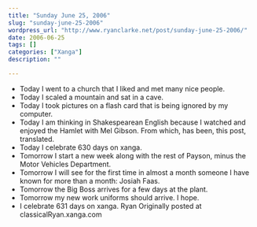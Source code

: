 ```yaml
---
title: "Sunday June 25, 2006"
slug: "sunday-june-25-2006"
wordpress_url: "http://www.ryanclarke.net/post/sunday-june-25-2006/"
date: 2006-06-25
tags: []
categories: ["Xanga"]
description: ""

---
```


- Today I went to a church that I liked and met many nice people.
- Today I scaled a mountain and sat in a cave.
- Today I took pictures on a flash card that is being ignored by my computer.
- Today I am thinking in Shakespearean English because I watched and enjoyed the Hamlet with Mel Gibson. From which, has been, this post, translated.
- Today I celebrate 630 days on xanga.
- Tomorrow I start a new week along with the rest of Payson, minus the Motor Vehicles Department.
- Tomorrow I will see for the first time in almost a month someone I have known for more than a month: Josiah Faas.
- Tomorrow the Big Boss arrives for a few days at the plant.
- Tomorrow my new work uniforms should arrive. I hope.
- I celebrate 631 days on xanga.
Ryan
Originally posted at classicalRyan.xanga.com

